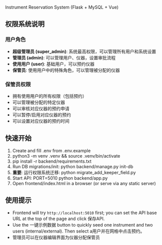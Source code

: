 Instrument Reservation System (Flask + MySQL + Vue)

## 权限系统说明

### 用户角色
- **超级管理员 (super_admin)**: 系统最高权限，可以管理所有用户和系统设置
- **管理员 (admin)**: 可以管理用户、仪器，设置审批流程
- **使用用户 (user)**: 基础用户，可以预约仪器
- **保管员**: 使用用户中的特殊角色，可以管理被分配的仪器

### 保管员权限
- 拥有使用用户的所有权限（包括预约）
- 可以管理被分配的特定仪器
- 可以审核对应仪器的预约申请
- 可以暂停/启用对应仪器的预约
- 可以设置对应仪器的预约时间

## 快速开始

1) Create and fill .env from .env.example
2) python3 -m venv .venv && source .venv/bin/activate
3) pip install -r backend/requirements.txt
4) Run DB migrations/init: python backend/manage.py init-db
5) **重要**: 运行权限系统迁移: python migrate_add_keeper_field.py
6) Start API: PORT=5010 python backend/app.py
7) Open frontend/index.html in a browser (or serve via any static server)

## 使用提示
- Frontend will try `http://localhost:5010` first; you can set the API base URL at the top of the page and click 保存API.
- Use the 一键示例数据 button to quickly seed one instrument and two users (internal/external). Then select a用户并在网格中点击预约。
- 管理员可以在仪器编辑界面为仪器分配保管员


